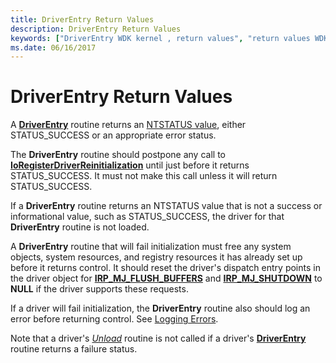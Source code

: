 ```yaml
---
title: DriverEntry Return Values
description: DriverEntry Return Values
keywords: ["DriverEntry WDK kernel , return values", "return values WDK DriverEntry routine"]
ms.date: 06/16/2017
---
```


# DriverEntry Return Values





A [**DriverEntry**](/windows-hardware/drivers/ddi/wdm/nc-wdm-driver_initialize) routine returns an [NTSTATUS value](using-ntstatus-values.md), either STATUS\_SUCCESS or an appropriate error status.

The **DriverEntry** routine should postpone any call to [**IoRegisterDriverReinitialization**](/windows-hardware/drivers/ddi/ntddk/nf-ntddk-ioregisterdriverreinitialization) until just before it returns STATUS\_SUCCESS. It must not make this call unless it will return STATUS\_SUCCESS.

If a **DriverEntry** routine returns an NTSTATUS value that is not a success or informational value, such as STATUS\_SUCCESS, the driver for that **DriverEntry** routine is not loaded.

A **DriverEntry** routine that will fail initialization must free any system objects, system resources, and registry resources it has already set up before it returns control. It should reset the driver's dispatch entry points in the driver object for [**IRP\_MJ\_FLUSH\_BUFFERS**](./irp-mj-flush-buffers.md) and [**IRP\_MJ\_SHUTDOWN**](./irp-mj-shutdown.md) to **NULL** if the driver supports these requests.

If a driver will fail initialization, the **DriverEntry** routine also should log an error before returning control. See [Logging Errors](logging-errors.md).

Note that a driver's [*Unload*](/windows-hardware/drivers/ddi/wdm/nc-wdm-driver_unload) routine is not called if a driver's [**DriverEntry**](/windows-hardware/drivers/ddi/wdm/nc-wdm-driver_initialize) routine returns a failure status.

 

